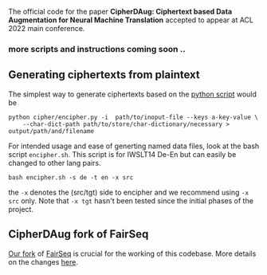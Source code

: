 The official code for the paper **CipherDAug: Ciphertext based Data Augmentation for Neural Machine Translation** accepted to appear at ACL 2022 main conference.

### more scripts and instructions coming soon ..

## Generating ciphertexts from plaintext

The simplest way to generate ciphertexts based on the [python script](cipher/encipher.py) would be
```
python cipher/encipher.py -i  path/to/inoput-file --keys a-key-value \
    --char-dict-path path/to/store/char-dictionary/necessary > output/path/and/filename
```

For intended usage and ease of generting named data files, look at the bash script `encipher.sh`. This script is for IWSLT14 De-En but can easily be changed to other lang pairs.
```
bash encipher.sh -s de -t en -x src
```
the `-x` denotes the (src/tgt) side to encipher and we recommend using `-x src` only. Note that `-x tgt` hasn't been tested since the initial phases of the project.

## CipherDAug fork of FairSeq

[Our fork](https://github.com/protonish/fairseq-cipherdaug) of [FairSeq](https://github.com/pytorch/fairseq) is crucial for the working of this codebase. More details on the changes [here](https://github.com/protonish/fairseq-cipherdaug/blob/main/README.md).
